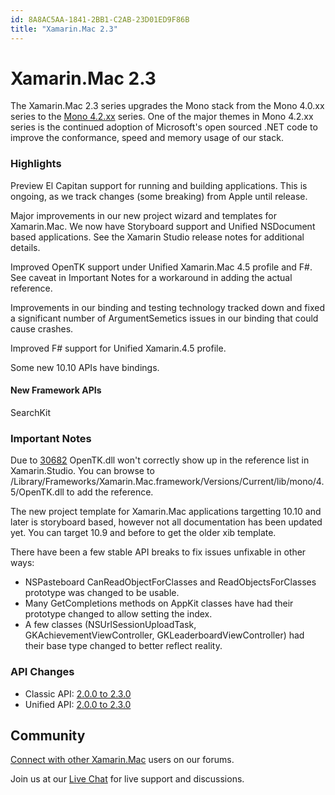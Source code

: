 ```yaml
---
id: 8A8AC5AA-1841-2BB1-C2AB-23D01ED9F86B
title: "Xamarin.Mac 2.3"
---
```


# Xamarin.Mac 2.3

The Xamarin.Mac 2.3 series upgrades the Mono stack from
	the Mono 4.0.xx
	series to the [Mono 4.2.xx](http://www.mono-project.com/docs/about-mono/releases/4.2.0/) series.   One of the major themes in
	Mono 4.2.xx series is the continued adoption of Microsoft's
	open sourced .NET code to improve the conformance, speed and
	memory usage of our stack.

### Highlights

Preview El Capitan support for running and building applications. This is ongoing, as we track changes (some breaking) from Apple until release.



 Major improvements in our new project wizard and templates for Xamarin.Mac. We now have Storyboard support and Unified NSDocument based applications. See the Xamarin Studio release notes for additional details.

Improved OpenTK support under Unified Xamarin.Mac 4.5 profile and F#. See caveat in Important Notes for a workaround in adding the actual reference.

Improvements in our binding and testing technology tracked down and fixed a significant number of ArgumentSemetics issues in our binding that could cause crashes.

Improved F# support for Unified Xamarin.4.5 profile.

Some new 10.10 APIs have bindings.

#### New Framework APIs

SearchKit

### Important Notes

Due to [30682](https://bugzilla.xamarin.com/show_bug.cgi?id=30682) OpenTK.dll won't correctly show up in the reference list in Xamarin.Studio. You can browse to /Library/Frameworks/Xamarin.Mac.framework/Versions/Current/lib/mono/4.5/OpenTK.dll to add the reference.

The new project template for Xamarin.Mac applications targetting 10.10 and later is storyboard based, however not all documentation has been updated yet. You can target 10.9 and before to get the older xib template.

There have been a few stable API breaks to fix issues unfixable in other ways:

-  NSPasteboard CanReadObjectForClasses and ReadObjectsForClasses prototype was changed to be usable.
-  Many GetCompletions methods on AppKit classes have had their prototype changed to allow setting the index.
-  A few classes (NSUrlSessionUploadTask, GKAchievementViewController, GKLeaderboardViewController) had their base type changed to better reflect reality.


### API Changes

-  Classic API:  [2.0.0 to 2.3.0](/releases/mac/api_changes/from_2.0.0_to_2.3.0)
-  Unified API:  [2.0.0 to 2.3.0](/releases/mac/api_changes/from_2.0.0_to_2.3.0_unified)


## Community

 [Connect with other Xamarin.Mac](http://forums.xamarin.com/categories/mac) users on our forums.

Join us at our [Live Chat](http://chat.xamarin.com) for live support and discussions.
